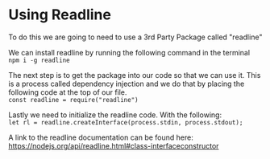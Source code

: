 # Using Readline
To do this we are going to need to use a 3rd Party Package called "readline"

We can install readline by running the following command in the terminal\
`npm i -g readline`

The next step is to get the package into our code so that we can use it. This is a process called dependency injection and we do that by placing the following code at the top of our file. \
`const readline = require("readline")`

Lastly we need to initialize the readline code. With the following:\
`let rl = readline.createInterface(process.stdin, process.stdout);`

A link to the readline documentation can be found here:
https://nodejs.org/api/readline.html#class-interfaceconstructor